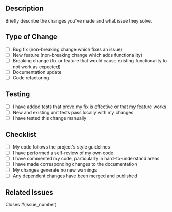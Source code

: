 ## Description
Briefly describe the changes you've made and what issue they solve.

## Type of Change
- [ ] Bug fix (non-breaking change which fixes an issue)
- [ ] New feature (non-breaking change which adds functionality)
- [ ] Breaking change (fix or feature that would cause existing functionality to not work as expected)
- [ ] Documentation update
- [ ] Code refactoring

## Testing
- [ ] I have added tests that prove my fix is effective or that my feature works
- [ ] New and existing unit tests pass locally with my changes
- [ ] I have tested this change manually

## Checklist
- [ ] My code follows the project's style guidelines
- [ ] I have performed a self-review of my own code
- [ ] I have commented my code, particularly in hard-to-understand areas
- [ ] I have made corresponding changes to the documentation
- [ ] My changes generate no new warnings
- [ ] Any dependent changes have been merged and published

## Related Issues
Closes #(issue_number) 
